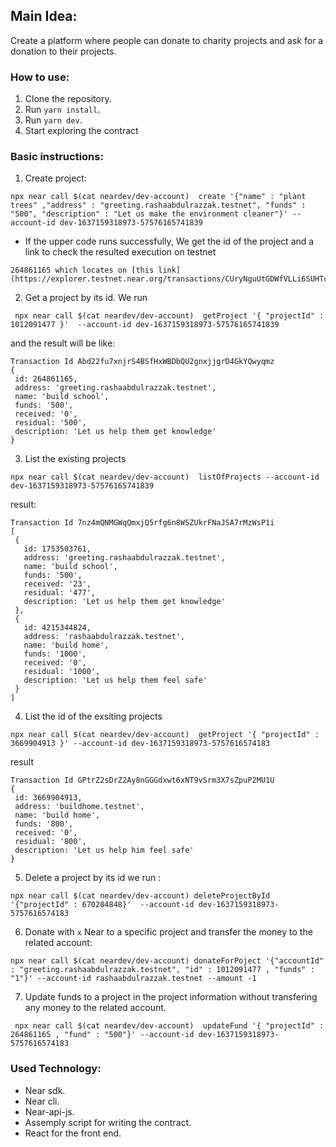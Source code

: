 ## Main Idea:  
Create a platform where people can donate to charity projects and ask for a donation to their projects.

### How to use:
1. Clone the repository.
2. Run   `yarn install`. 
3. Run  `yarn dev`.
4. Start exploring the contract   

### Basic instructions: 
  1. Create project:  

  ```
  npx near call $(cat neardev/dev-account)  create '{"name" : "plant trees" ,"address" : "greeting.rashaabdulrazzak.testnet", "funds" : "500", "description" : "Let us make the environment cleaner"}' --account-id dev-1637159318973-57576165741839 
  ```
 *  If the upper code runs successfully, We get the id of the project and a link to check the resulted execution on testnet  
 
 ```
 264861165 which locates on [this link](https://explorer.testnet.near.org/transactions/CUryNguUtGDWfVLLi6SUHTcJiDyxm9YkjbvoQntmT3g1)
 ```


 2. Get a project by its id. We run 
 
 ```
  npx near call $(cat neardev/dev-account)  getProject '{ "projectId" : 1012091477 }'  --account-id dev-1637159318973-57576165741839

 ``` 
  and the result will be like:

 ```
 Transaction Id Abd22fu7xnjrS4BSfHxWBDbQU2gnxjjgrD4GkYQwyqmz
 {
  id: 264861165,
  address: 'greeting.rashaabdulrazzak.testnet',
  name: 'build school',
  funds: '500',
  received: '0',
  residual: '500',
  description: 'Let us help them get knowledge'
}
 ```
 3. List the existing projects 
 ``` 
 npx near call $(cat neardev/dev-account)  listOfProjects --account-id dev-1637159318973-57576165741839

 ``` 
 result: 

 ```
 Transaction Id 7nz4mQNMGWqQmxjQ5rfg6n8WSZUkrFNaJSA7rMzWsP1i
 [
  {
    id: 1753503761,
    address: 'greeting.rashaabdulrazzak.testnet',
    name: 'build school',
    funds: '500',
    received: '23',
    residual: '477',
    description: 'Let us help them get knowledge'
  },
  {
    id: 4215344824,
    address: 'rashaabdulrazzak.testnet',
    name: 'build home',
    funds: '1000',
    received: '0',
    residual: '1000',
    description: 'Let us help them feel safe'
  }
]
 ``` 
 4. List the id of the exsiting projects 
 
 ```
 npx near call $(cat neardev/dev-account)  getProject '{ "projectId" : 3669904913 }' --account-id dev-1637159318973-5757616574183

 ```
 result  

 ``` 
 Transaction Id GPtrZ2sDrZ2Ay8nGGGdxwt6xNT9vSrm3X7sZpuP2MU1U
 {
  id: 3669904913,
  address: 'buildhome.testnet',
  name: 'build home',
  funds: '800',
  received: '0',
  residual: '800',
  description: 'Let us help him feel safe'
}
 ```
 5. Delete a project by its id 
 we run : 

```
npx near call $(cat neardev/dev-account) deleteProjectById  '{"projectId" : 670204848}'  --account-id dev-1637159318973-5757616574183
``` 

6. Donate with `x` Near to a specific project and transfer the money to the related account: 

 ```
 npx near call $(cat neardev/dev-account) donateForPoject '{"accountId" : "greeting.rashaabdulrazzak.testnet", "id" : 1012091477 , "funds" : "1"}' --account-id rashaabdulrazzak.testnet --amount -1
 ```
7. Update funds to a project in the project information without transfering any money to the related account. 
``` 
 npx near call $(cat neardev/dev-account)  updateFund '{ "projectId" : 264861165 , "fund" : "500"}' --account-id dev-1637159318973-5757616574183
```

### Used Technology:
* Near sdk. 
* Near cli. 
* Near-api-js.
* Assemply script for writing the contract.
* React for the front end. 